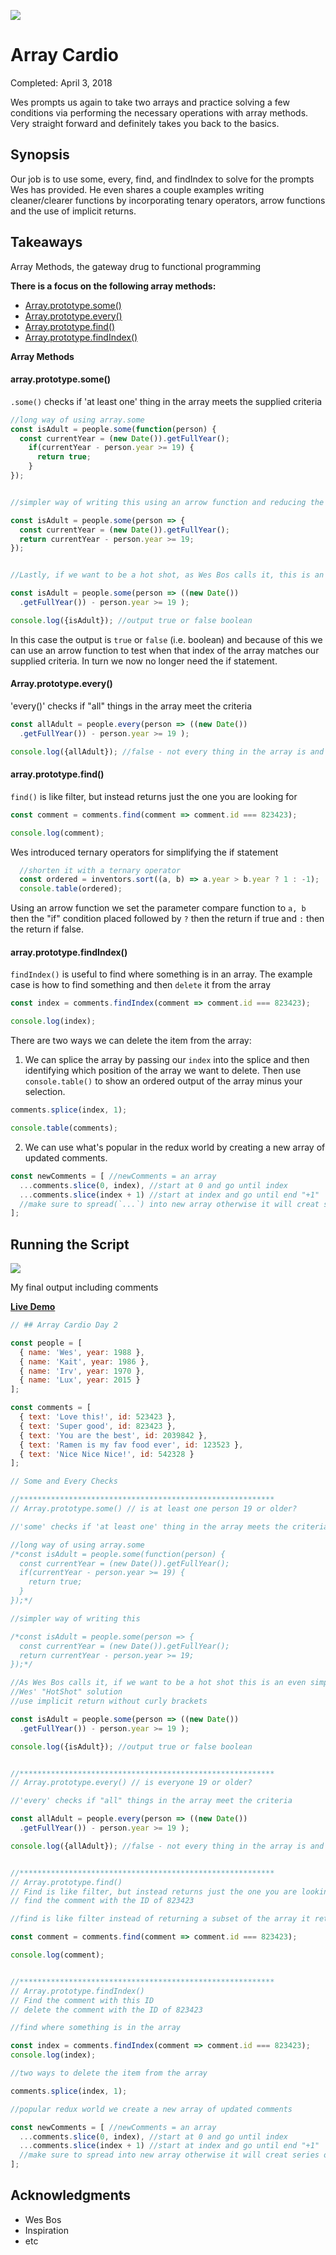 ![](http://buddyharrisdesign.com/JavaScript30/exercises/07%20-%20Array%20Cardio%20Day%202/arrayCardio.png)

# Array Cardio

Completed: April 3, 2018

Wes prompts us again to take two arrays and practice solving a few conditions via performing the necessary operations with array methods. Very straight forward and definitely takes you back to the basics.

## Synopsis

Our job is to use some, every, find, and findIndex to solve for the prompts Wes has provided. He even shares a couple examples writing cleaner/clearer functions by incorporating tenary operators, arrow functions and the use of implicit returns.


## Takeaways

Array Methods, the gateway drug to functional programming

**There is a focus on the following array methods:**
- [Array.prototype.some()](https://developer.mozilla.org/en-US/docs/Web/JavaScript/Reference/Global_Objects/Array/some)
- [Array.prototype.every()](https://developer.mozilla.org/en-US/docs/Web/JavaScript/Reference/Global_Objects/Array/every)
- [Array.prototype.find()](https://developer.mozilla.org/en-US/docs/Web/JavaScript/Reference/Global_Objects/Array/find)
- [Array.prototype.findIndex()](https://developer.mozilla.org/en-US/docs/Web/JavaScript/Reference/Global_Objects/Array/findIndex)


**Array Methods**

#### array.prototype.some()

`.some()` checks if 'at least one' thing in the array meets the supplied criteria

```javascript
//long way of using array.some
const isAdult = people.some(function(person) {
  const currentYear = (new Date()).getFullYear();
    if(currentYear - person.year >= 19) {
      return true;
    }
});


//simpler way of writing this using an arrow function and reducing the if statement to its simplist form. We return the operation because we're only evaluating one condition. In turn we reduce the everything from six(6) lines of code to four(4).

const isAdult = people.some(person => {
  const currentYear = (new Date()).getFullYear();
  return currentYear - person.year >= 19;
});


//Lastly, if we want to be a hot shot, as Wes Bos calls it, this is an even simpler way of solving the problem vs before. We take the array down to two(2) lines of code from four(4). This uses implicit return without curly brackets

const isAdult = people.some(person => ((new Date())
  .getFullYear()) - person.year >= 19 );

console.log({isAdult}); //output true or false boolean
```

In this case the output is `true` or `false` (i.e. boolean) and because of this we can use an arrow function to test when that index of the array matches our supplied criteria. In turn we now no longer need the if statement.


#### Array.prototype.every()

'every()' checks if "all" things in the array meet the criteria

```javascript
const allAdult = people.every(person => ((new Date())
  .getFullYear()) - person.year >= 19 );

console.log({allAdult}); //false - not every thing in the array is and adult
```


#### array.prototype.find()

`find()` is like filter, but instead returns just the one you are looking for

```javascript
const comment = comments.find(comment => comment.id === 823423);

console.log(comment);
```

Wes introduced ternary operators for simplifying the if statement

```javascript
  //shorten it with a ternary operator
  const ordered = inventors.sort((a, b) => a.year > b.year ? 1 : -1);
  console.table(ordered);
```
Using an arrow function we set the parameter compare function to `a, b` then the "if" condition placed followed by `?` then the return if true and `:` then the return if false.


#### array.prototype.findIndex()

`findIndex()` is useful to find where something is in an array. The example case is how to find something and then `delete` it from the array 

```javascript
const index = comments.findIndex(comment => comment.id === 823423); 

console.log(index);
```

There are two ways we can delete the item from the array:

1. We can splice the array by passing our `index` into the splice and then identifying which position of the array we want to delete. Then use `console.table()` to show an ordered output of the array minus your selection.

```javascript
comments.splice(index, 1);

console.table(comments);
```

2. We can use what's popular in the redux world by creating a new array of updated comments.

```javascript
const newComments = [ //newComments = an array
  ...comments.slice(0, index), //start at 0 and go until index
  ...comments.slice(index + 1) //start at index and go until end "+1"
  //make sure to spread(`...`) into new array otherwise it will creat series of nested arrays
];
```



## Running the Script

![](http://buddyharrisdesign.com/JavaScript30/exercises/07%20-%20Array%20Cardio%20Day%202/arrayCardio-2.png)

My final output including comments 

[**Live Demo**](http://buddyharrisdesign.com/JavaScript30/exercises/07%20-%20Array%20Cardio%20Day%202/index.html)


```javascript
// ## Array Cardio Day 2

const people = [
  { name: 'Wes', year: 1988 },
  { name: 'Kait', year: 1986 },
  { name: 'Irv', year: 1970 },
  { name: 'Lux', year: 2015 }
];

const comments = [
  { text: 'Love this!', id: 523423 },
  { text: 'Super good', id: 823423 },
  { text: 'You are the best', id: 2039842 },
  { text: 'Ramen is my fav food ever', id: 123523 },
  { text: 'Nice Nice Nice!', id: 542328 }
];

// Some and Every Checks

//*********************************************************
// Array.prototype.some() // is at least one person 19 or older?

//'some' checks if 'at least one' thing in the array meets the criteria

//long way of using array.some
/*const isAdult = people.some(function(person) {
  const currentYear = (new Date()).getFullYear();
  if(currentYear - person.year >= 19) {
    return true;
  }
});*/

//simpler way of writing this

/*const isAdult = people.some(person => {
  const currentYear = (new Date()).getFullYear();
  return currentYear - person.year >= 19;
});*/

//As Wes Bos calls it, if we want to be a hot shot this is an even simpler way of solving the problem
//Wes' "HotShot" solution
//use implicit return without curly brackets

const isAdult = people.some(person => ((new Date())
  .getFullYear()) - person.year >= 19 );

console.log({isAdult}); //output true or false boolean


//*********************************************************
// Array.prototype.every() // is everyone 19 or older?

//'every' checks if "all" things in the array meet the criteria

const allAdult = people.every(person => ((new Date())
  .getFullYear()) - person.year >= 19 );

console.log({allAdult}); //false - not every thing in the array is and adult


//*********************************************************
// Array.prototype.find()
// Find is like filter, but instead returns just the one you are looking for
// find the comment with the ID of 823423

//find is like filter instead of returning a subset of the array it returns the first item it finds

const comment = comments.find(comment => comment.id === 823423);

console.log(comment);


//*********************************************************
// Array.prototype.findIndex()
// Find the comment with this ID
// delete the comment with the ID of 823423

//find where something is in the array

const index = comments.findIndex(comment => comment.id === 823423); 
console.log(index);

//two ways to delete the item from the array

comments.splice(index, 1);

//popular redux world we create a new array of updated comments

const newComments = [ //newComments = an array
  ...comments.slice(0, index), //start at 0 and go until index
  ...comments.slice(index + 1) //start at index and go until end "+1"
  //make sure to spread into new array otherwise it will creat series of nested arrays
]; 
```

## Acknowledgments

* Wes Bos
* Inspiration
* etc
